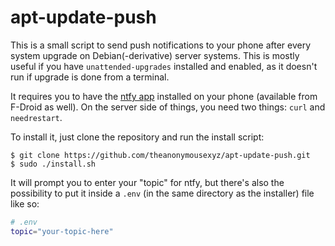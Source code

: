 # apt-update-push

This is a small script to send push notifications to your phone after every system upgrade on Debian(-derivative) server systems.
This is mostly useful if you have `unattended-upgrades` installed and enabled, as it doesn't run if upgrade is done from a terminal.

It requires you to have the [ntfy app](https://ntfy.sh) installed on your phone (available from F-Droid as well).
On the server side of things, you need two things: `curl` and `needrestart`.

To install it, just clone the repository and run the install script:

```console
$ git clone https://github.com/theanonymousexyz/apt-update-push.git
$ sudo ./install.sh
```

It will prompt you to enter your "topic" for ntfy, but there's also the possibility to put it inside a `.env` (in the same directory as the installer) file like so:

```sh
# .env
topic="your-topic-here"
```
